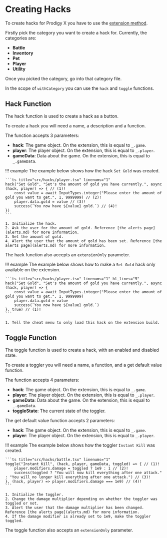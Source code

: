 # Creating Hacks

To create hacks for Prodigy X you have to use the [extension method](../installing.md#extension-method-only-works-on-chrome).

Firstly pick the category you want to create a hack for.
Currently, the categories are:

- **Battle**
- **Inventory**
- **Pet**
- **Player**
- **Utility**

Once you picked the category, go into that category file.

In the scope of `withCategory` you can use the `hack` and `toggle` functions.

## Hack Function

The hack function is used to create a hack as a button.

To create a hack you will need a name, a description and a function.

The function accepts 3 parameters:

- **hack**: The game object. On the extension, this is equal to `_.game`.
- **player**: The player object. On the extension, this is equal to `_.player`.
- **gameData**: Data about the game. On the extension, this is equal to `_.gameData`.

!!! example
    The example below shows how the hack `Set Gold` was created.

    ```ts title="src/hacks/player.tsx" linenums="1"
    hack("Set Gold", "Set's the amount of gold you have currently.", async (hack, player) => { // (1)!
        const value = await InputTypes.integer("Please enter the amount of gold you want to get.", 1, 9999999) // (2)!
        player.data.gold = value // (3)!
        success(`You now have ${value} gold.`) // (4)!
    })
    ```

    1. Initialize the hack.
    2. Ask the user for the amount of gold. Reference [the alerts page](alerts.md) for more information.
    3. Set the amount of gold.
    4. Alert the user that the amount of gold has been set. Reference [the alerts page](alerts.md) for more information.

The hack function also accepts an `extensionOnly` parameter.

!!! example
    The example below shows how to make a `Set Gold` hack only available on the extension.

    ```ts title="src/hacks/player.tsx" linenums="1" hl_lines="5"
    hack("Set Gold", "Set's the amount of gold you have currently.", async (hack, player) => {
        const value = await InputTypes.integer("Please enter the amount of gold you want to get.", 1, 9999999)
        player.data.gold = value
        success(`You now have ${value} gold.`)
    }, true) // (1)!
    ```

    1. Tell the cheat menu to only load this hack on the extension build.

## Toggle Function

The toggle function is used to create a hack, with an enabled and disabled state.

To create a toggler you will need a name, a function, and a get default value function.

The function accepts 4 parameters:

- **hack**: The game object. On the extension, this is equal to `_.game`.
- **player**: The player object. On the extension, this is equal to `_.player`.
- **gameData**: Data about the game. On the extension, this is equal to `_.gameData`.
- **toggleState**: The current state of the toggler.

The get default value function accepts 2 parameters:

- **hack**: The game object. On the extension, this is equal to `_.game`.
- **player**: The player object. On the extension, this is equal to `_.player`.

!!! example
    The example below shows how the toggler `Instant Kill` was created.

    ```ts title="src/hacks/battle.tsx" linenums="1"
    toggle("Instant Kill", (hack, player, gameData, toggled) => { // (1)!
        player.modifiers.damage = toggled ? 1e9 : 1 // (2)!
        success(toggled ? "You will now kill everything after one attack." : "You will no longer kill everything after one attack.") // (3)!
    }, (hack, player) => player.modifiers.damage === 1e9) // (4)!
    ```

    1. Initialize the toggler.
    2. Change the damage multiplier depending on whether the toggler was toggled or not.
    3. Alert the user that the damage multiplier has been changed. Reference [the alerts page](alerts.md) for more information.
    4. If the damage modifier is already set to 1e9, make the toggler toggled.

The toggle function also accepts an `extensionOnly` parameter.
